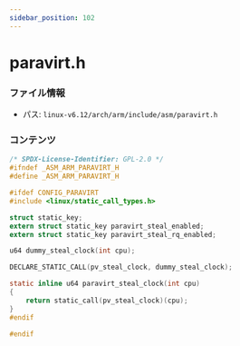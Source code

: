 ```yaml
---
sidebar_position: 102
---
```

# paravirt.h

### ファイル情報

- パス: `linux-v6.12/arch/arm/include/asm/paravirt.h`

### コンテンツ

```h
/* SPDX-License-Identifier: GPL-2.0 */
#ifndef _ASM_ARM_PARAVIRT_H
#define _ASM_ARM_PARAVIRT_H

#ifdef CONFIG_PARAVIRT
#include <linux/static_call_types.h>

struct static_key;
extern struct static_key paravirt_steal_enabled;
extern struct static_key paravirt_steal_rq_enabled;

u64 dummy_steal_clock(int cpu);

DECLARE_STATIC_CALL(pv_steal_clock, dummy_steal_clock);

static inline u64 paravirt_steal_clock(int cpu)
{
	return static_call(pv_steal_clock)(cpu);
}
#endif

#endif

```

